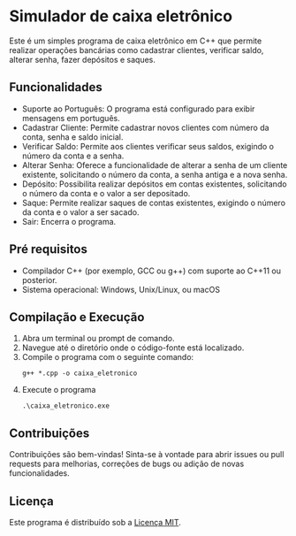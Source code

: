 # Simulador de caixa eletrônico

Este é um simples programa de caixa eletrônico em C++ que permite realizar operações bancárias como cadastrar clientes, verificar saldo, alterar senha, fazer depósitos e saques.

## Funcionalidades

- Suporte ao Português: O programa está configurado para exibir mensagens em português.
- Cadastrar Cliente: Permite cadastrar novos clientes com número da conta, senha e saldo inicial.
- Verificar Saldo: Permite aos clientes verificar seus saldos, exigindo o número da conta e a senha.
- Alterar Senha: Oferece a funcionalidade de alterar a senha de um cliente existente, solicitando o número da conta, a senha antiga e a nova senha.
- Depósito: Possibilita realizar depósitos em contas existentes, solicitando o número da conta e o valor a ser depositado.
- Saque: Permite realizar saques de contas existentes, exigindo o número da conta e o valor a ser sacado.
- Sair: Encerra o programa.

## Pré requisitos

- Compilador C++ (por exemplo, GCC ou g++) com suporte ao C++11 ou posterior.
- Sistema operacional: Windows, Unix/Linux, ou macOS

## Compilação e Execução 

1. Abra um terminal ou prompt de comando.
2. Navegue até o diretório onde o código-fonte está localizado.
3. Compile o programa com o seguinte comando:
   ```
   g++ *.cpp -o caixa_eletronico
   ```
4. Execute o programa
   ```
   .\caixa_eletronico.exe
   ```

## Contribuições

Contribuições são bem-vindas! Sinta-se à vontade para abrir issues ou pull requests para melhorias, correções de bugs ou adição de novas funcionalidades.

## Licença

Este programa é distribuído sob a [Licença MIT](LICENSE).   
